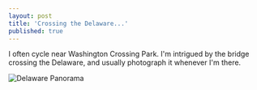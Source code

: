 ```yaml
---
layout: post
title: 'Crossing the Delaware...'
published: true
---
```


I often cycle near Washington Crossing Park. I'm intrigued by the bridge crossing the Delaware, and usually photograph it whenever I'm there. 

<img src="https://github.com/vsanderson/vsanderson.github.io/blob/master/images/delaware_panorama.jpg" alt="Delaware Panorama">
